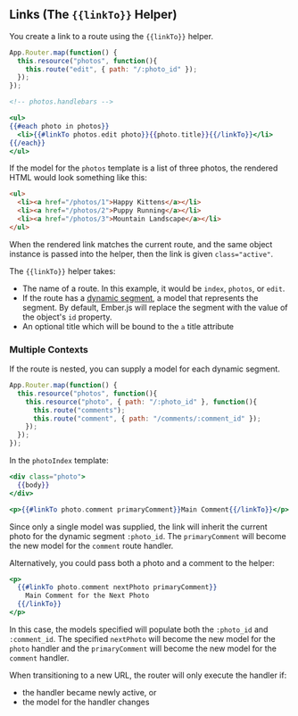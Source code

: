 ## Links (The `{{linkTo}}` Helper)

You create a link to a route using the `{{linkTo}}` helper.

```js
App.Router.map(function() {
  this.resource("photos", function(){
    this.route("edit", { path: "/:photo_id" });
  });
});
```

```handlebars
<!-- photos.handlebars -->

<ul>
{{#each photo in photos}}
  <li>{{#linkTo photos.edit photo}}{{photo.title}}{{/linkTo}}</li>
{{/each}}
</ul>
```

If the model for the `photos` template is a list of three photos, the
rendered HTML would look something like this:

```html
<ul>
  <li><a href="/photos/1">Happy Kittens</a></li>
  <li><a href="/photos/2">Puppy Running</a></li>
  <li><a href="/photos/3">Mountain Landscape</a></li>
</ul>
```

When the rendered link matches the current route, and the same
object instance is passed into the helper, then the link is given
`class="active"`.

The `{{linkTo}}` helper takes:

* The name of a route. In this example, it would be `index`, `photos`, or
  `edit`.
* If the route has a [dynamic segment](/guides/routing/defining-your-routes/#toc_dynamic-segments),
  a model that represents the segment. By default, Ember.js will replace the segment with the
  value of the object's `id` property.
* An optional title which will be bound to the `a` title attribute

### Multiple Contexts

If the route is nested, you can supply a model for each dynamic
segment.

```js
App.Router.map(function() {
  this.resource("photos", function(){
    this.resource("photo", { path: "/:photo_id" }, function(){
      this.route("comments");
      this.route("comment", { path: "/comments/:comment_id" });
    });
  });
});
```

In the `photoIndex` template:

```handlebars
<div class="photo">
  {{body}}
</div>

<p>{{#linkTo photo.comment primaryComment}}Main Comment{{/linkTo}}</p>
```

Since only a single model was supplied, the link will inherit the
current photo for the dynamic segment `:photo_id`. The `primaryComment`
will become the new model for the `comment` route handler.

Alternatively, you could pass both a photo and a comment to the helper:

```handlebars
<p>
  {{#linkTo photo.comment nextPhoto primaryComment}}
    Main Comment for the Next Photo
  {{/linkTo}}
</p>
```

In this case, the models specified will populate both the `:photo_id`
and `:comment_id`. The specified `nextPhoto` will become the new
model for the `photo` handler and the `primaryComment` will become the
new model for the `comment` handler.

When transitioning to a new URL, the router will only execute the
handler if:

* the handler became newly active, or
* the model for the handler changes

